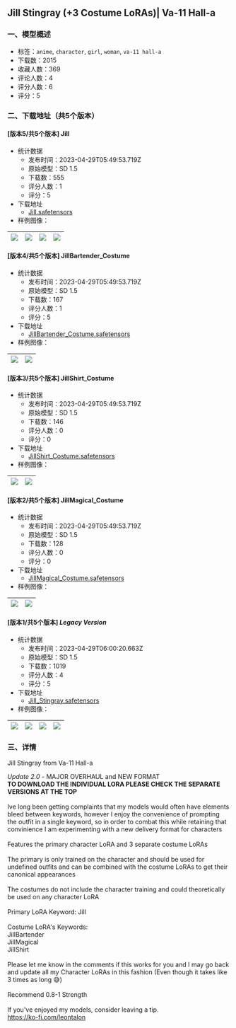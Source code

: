 ## Jill Stingray (+3 Costume LoRAs)| Va-11 Hall-a
### 一、模型概述

- 标签：`anime`, `character`, `girl`, `woman`, `va-11 hall-a`
- 下载数：2015
- 收藏人数：369
- 评论人数：4
- 评分人数：6
- 评分：5

### 二、下载地址（共5个版本）

#### [版本5/共5个版本] Jill

- 统计数据
  - 发布时间：2023-04-29T05:49:53.719Z
  - 原始模型：SD 1.5
  - 下载数：555
  - 评分人数：1
  - 评分：5
- 下载地址
  - [Jill.safetensors](https://civitai.com/api/download/models/57858)
- 样例图像：

| <img src="https://image.civitai.com/xG1nkqKTMzGDvpLrqFT7WA/7d4981a7-0f4e-4a77-b94f-a7fb7d93ce00/width=450/629198.jpeg" /> | <img src="https://image.civitai.com/xG1nkqKTMzGDvpLrqFT7WA/8c8835dd-8db8-42e2-c734-09fcb5544100/width=450/629196.jpeg" /> | <img src="https://image.civitai.com/xG1nkqKTMzGDvpLrqFT7WA/6a46e675-d513-4953-e1cc-57535d95d400/width=450/629192.jpeg" /> | <img src="https://image.civitai.com/xG1nkqKTMzGDvpLrqFT7WA/0f70812f-91c0-4e16-9f0c-2914f15c4200/width=450/629313.jpeg" /> |
| ---- | ---- | ---- | ---- |

#### [版本4/共5个版本] JillBartender_Costume

- 统计数据
  - 发布时间：2023-04-29T05:49:53.719Z
  - 原始模型：SD 1.5
  - 下载数：167
  - 评分人数：1
  - 评分：5
- 下载地址
  - [JillBartender_Costume.safetensors](https://civitai.com/api/download/models/57863)
- 样例图像：

| <img src="https://image.civitai.com/xG1nkqKTMzGDvpLrqFT7WA/6af0ad05-20dc-455a-4266-dc376a7c5900/width=450/629318.jpeg" /> | <img src="https://image.civitai.com/xG1nkqKTMzGDvpLrqFT7WA/f33f928c-d1c1-49a6-7a25-232aafd01c00/width=450/629320.jpeg" /> |
| ---- | ---- |

#### [版本3/共5个版本] JillShirt_Costume

- 统计数据
  - 发布时间：2023-04-29T05:49:53.719Z
  - 原始模型：SD 1.5
  - 下载数：146
  - 评分人数：0
  - 评分：0
- 下载地址
  - [JillShirt_Costume.safetensors](https://civitai.com/api/download/models/57866)
- 样例图像：

| <img src="https://image.civitai.com/xG1nkqKTMzGDvpLrqFT7WA/d4200d62-2278-4c49-8ba2-3ae80f27b500/width=450/629377.jpeg" /> | <img src="https://image.civitai.com/xG1nkqKTMzGDvpLrqFT7WA/d01907a4-f72d-4e1e-0658-129cabadbf00/width=450/629381.jpeg" /> |
| ---- | ---- |

#### [版本2/共5个版本] JillMagical_Costume

- 统计数据
  - 发布时间：2023-04-29T05:49:53.719Z
  - 原始模型：SD 1.5
  - 下载数：128
  - 评分人数：0
  - 评分：0
- 下载地址
  - [JillMagical_Costume.safetensors](https://civitai.com/api/download/models/57865)
- 样例图像：

| <img src="https://image.civitai.com/xG1nkqKTMzGDvpLrqFT7WA/776c537f-1201-4c30-222e-3472b9fb9f00/width=450/629354.jpeg" /> | <img src="https://image.civitai.com/xG1nkqKTMzGDvpLrqFT7WA/7eb54c14-d4d8-47f6-deaa-c6c1606eee00/width=450/629355.jpeg" /> |
| ---- | ---- |

#### [版本1/共5个版本] *Legacy Version*

- 统计数据
  - 发布时间：2023-04-29T06:00:20.663Z
  - 原始模型：SD 1.5
  - 下载数：1019
  - 评分人数：4
  - 评分：5
- 下载地址
  - [Jill_Stingray.safetensors](https://civitai.com/api/download/models/14539)
- 样例图像：

| <img src="https://image.civitai.com/xG1nkqKTMzGDvpLrqFT7WA/fdcc7938-5aee-4808-1ac6-f5ced039b400/width=450/142192.jpeg" /> | <img src="https://image.civitai.com/xG1nkqKTMzGDvpLrqFT7WA/240e1d19-85a8-4b4e-2923-61a33416e000/width=450/142197.jpeg" /> | <img src="https://image.civitai.com/xG1nkqKTMzGDvpLrqFT7WA/d61288b1-cd08-4552-9f47-930442cfdb00/width=450/142196.jpeg" /> | <img src="https://image.civitai.com/xG1nkqKTMzGDvpLrqFT7WA/cb8b411c-5db4-4dac-25f9-3d42fd95b200/width=450/142195.jpeg" /> |
| ---- | ---- | ---- | ---- |


### 三、详情
<p>Jill Stingray from Va-11 Hall-a</p><p><em>Update 2.0</em> - MAJOR OVERHAUL and NEW FORMAT<br /><strong>TO DOWNLOAD THE INDIVIDUAL LORA PLEASE CHECK THE SEPARATE VERSIONS AT THE TOP</strong><br /><br />Ive long been getting complaints that my models would often have elements bleed between keywords, however I enjoy the convenience of prompting the outfit in a single keyword, so in order to combat this while retaining that convinience I am experimenting with a new delivery format for characters<br /><br />Features the primary character LoRA and 3 separate costume LoRAs<br /><br />The primary is only trained on the character and should be used for undefined outfits and can be combined with the costume LoRAs to get their canonical appearances<br /><br />The costumes do not include the character training and could theoretically be used on any character LoRA<br /><br />Primary LoRA Keyword: Jill<br /><br />Costume LoRA's Keywords:<br />JillBartender<br />JillMagical<br />JillShirt<br /><br />Please let me know in the comments if this works for you and I may go back and update all my Character LoRAs in this fashion (Even though it takes like 3 times as long 😅)<br /><br />Recommend 0.8-1 Strength<br /><br />If you've enjoyed my models, consider leaving a tip.<br /><a target="_blank" rel="ugc" href="https://ko-fi.com/leontalon">https://ko-fi.com/leontalon</a></p>